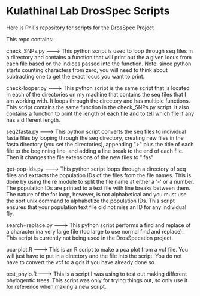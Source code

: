 # Kulathinal Lab DrosSpec Scripts

Here is Phil's repository for scripts for the DrosSpec Project

This repo contains:

check_SNPs.py --->
This python script is used to loop through seq files in a directory and contains a function that will print out the a given locus from each file based on the indices passed into the function.  Note: since python starts counting characters from zero, you will need to think about subtracting one to get the exact locus you want to print.

check-looper.py --->
This python script is the same script that is located in each of the directories on my machine that contains the seq files that I am working with.  It loops through the directory and has multiple functions.  This script contains the same function in the check_SNPs.py script.  It also contains a function to print the length of each file and to tell which file if any has a different length.

seq2fasta.py --->
This python script converts the seq files to individual fasta files by looping through the seq directory, creating new files in the fasta directory (you set the directories), appending ">" plus the title of each file to the beginning line, and adding a line break to the end of each file.  Then it changes the file extensions of the new files to ".fas"

get-pop-ids.py --->
This python script loops through a directory of seq files and extracts the population IDs of the flies from the file names.  This is done by using the re module to split the file name at either a '-' or a number.  The population IDs are printed to a text file with line breaks between them.  The nature of the for loop, however, is not alphabetical and you must use the sort unix command to alphabetize the population IDs.  This script ensures that your population text file did not miss an ID for any individual fly.

search+replace.py --->
This python script performs a find and replace of a character ina very large file (too large to use normal find and replace).  This script is currently not being used in the DrosSpecation project.

pca-plot.R --->
This is an R script to make a pca plot from a vcf file.  You will just have to put in a directory and the file into the script.  You do not have to convert the vcf to a gds if you have already done so.

test_phylo.R --->
This is a script I was using to test out making different phylogentic trees.  This script was only for trying things out, so only use it for reference when making a new script.
